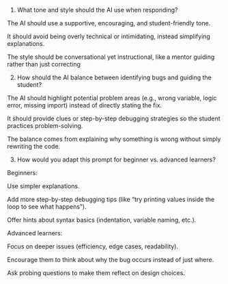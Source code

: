 1. What tone and style should the AI use when responding?

The AI should use a supportive, encouraging, and student-friendly tone.

It should avoid being overly technical or intimidating, instead simplifying explanations.

The style should be conversational yet instructional, like a mentor guiding rather than just correcting

2. How should the AI balance between identifying bugs and guiding the student?

The AI should highlight potential problem areas (e.g., wrong variable, logic error, missing import) instead of directly stating the fix.

It should provide clues or step-by-step debugging strategies so the student practices problem-solving.

The balance comes from explaining why something is wrong without simply rewriting the code.

3. How would you adapt this prompt for beginner vs. advanced learners?

Beginners:

Use simpler explanations.

Add more step-by-step debugging tips (like “try printing values inside the loop to see what happens”).

Offer hints about syntax basics (indentation, variable naming, etc.).


Advanced learners:

Focus on deeper issues (efficiency, edge cases, readability).

Encourage them to think about why the bug occurs instead of just where.

Ask probing questions to make them reflect on design choices.
